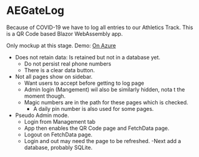 # AEGateLog
Because of COVID-19 we have to log all entries to our Athletics Track. This is a QR Code based Blazor WebAssembly app. 

Only mockup at this stage. 
Demo: [On Azure](https://bit.ly/3fnzHij)
- Does not retain data: Is retained but not in a database yet.
  - Do not persist real phone numbers
  - There is a clear data button.
- Not all pages show on sidebar.
  - Want users to accept before getting to log page
  - Admin login (Mangement) wil also be similarly hidden, nota t the moment though.
  - Magic numbers are in the path for these pages which is checked.
    - A daily pin number is also used for some pages.
- Pseudo Admin mode.
  - Login from Management tab
  - App then enables the QR Code page and FetchData page.
  - Logout on FetchData page.
  - Login and out may need the page to be refreshed.
-Next add a database, probably SQLite.

